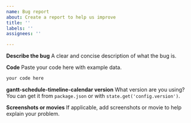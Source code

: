 ```yaml
---
name: Bug report
about: Create a report to help us improve
title: ''
labels: ''
assignees: ''

---
```


**Describe the bug**
A clear and concise description of what the bug is.

**Code**
Paste your code here with example data.

```js
your code here
```

**gantt-schedule-timeline-calendar version**
What version are you using?
You can get it from `package.json` or with `state.get('config.version')`.

**Screenshots or movies**
If applicable, add screenshots or movie to help explain your problem.
